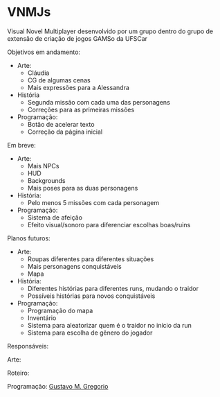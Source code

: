 # VNMJs

Visual Novel Multiplayer desenvolvido por um grupo dentro do grupo de extensão de criação de jogos GAMSo da UFSCar

Objetivos em andamento:

- Arte:
  - Cláudia
  - CG de algumas cenas
  - Mais expressões para a Alessandra
- História
  - Segunda missão com cada uma das personagens
  - Correções para as primeiras missões
- Programação:
  - Botão de acelerar texto
  - Correção da página inicial

Em breve:

- Arte:
  - Mais NPCs
  - HUD
  - Backgrounds
  - Mais poses para as duas personagens
- História:
  - Pelo menos 5 missões com cada personagem
- Programação:
  - Sistema de afeição
  - Efeito visual/sonoro para diferenciar escolhas boas/ruins

Planos futuros:

- Arte:
  - Roupas diferentes para diferentes situações
  - Mais personagens conquistáveis
  - Mapa
- História:
  - Diferentes histórias para diferentes runs, mudando o traidor
  - Possíveis histórias para novos conquistáveis 
- Programação:
  - Programação do mapa
  - Inventário
  - Sistema para aleatorizar quem é o traidor no início da run
  - Sistema para escolha de gênero do jogador

Responsáveis:

Arte:

Roteiro:

Programação: [Gustavo M. Gregorio](https://github.com/gustakowai)
